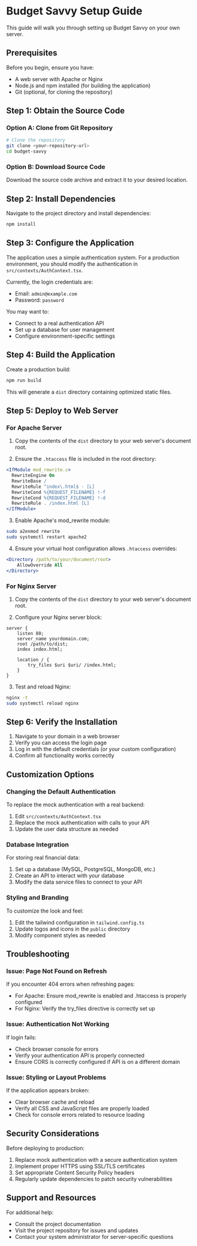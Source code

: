 
# Budget Savvy Setup Guide

This guide will walk you through setting up Budget Savvy on your own server.

## Prerequisites

Before you begin, ensure you have:

- A web server with Apache or Nginx
- Node.js and npm installed (for building the application)
- Git (optional, for cloning the repository)

## Step 1: Obtain the Source Code

### Option A: Clone from Git Repository

```bash
# Clone the repository
git clone <your-repository-url>
cd budget-savvy
```

### Option B: Download Source Code

Download the source code archive and extract it to your desired location.

## Step 2: Install Dependencies

Navigate to the project directory and install dependencies:

```bash
npm install
```

## Step 3: Configure the Application

The application uses a simple authentication system. For a production environment, you should modify the authentication in `src/contexts/AuthContext.tsx`.

Currently, the login credentials are:
- Email: `admin@example.com`
- Password: `password`

You may want to:
- Connect to a real authentication API
- Set up a database for user management
- Configure environment-specific settings

## Step 4: Build the Application

Create a production build:

```bash
npm run build
```

This will generate a `dist` directory containing optimized static files.

## Step 5: Deploy to Web Server

### For Apache Server

1. Copy the contents of the `dist` directory to your web server's document root.

2. Ensure the `.htaccess` file is included in the root directory:

```apache
<IfModule mod_rewrite.c>
  RewriteEngine On
  RewriteBase /
  RewriteRule ^index\.html$ - [L]
  RewriteCond %{REQUEST_FILENAME} !-f
  RewriteCond %{REQUEST_FILENAME} !-d
  RewriteRule . /index.html [L]
</IfModule>
```

3. Enable Apache's mod_rewrite module:

```bash
sudo a2enmod rewrite
sudo systemctl restart apache2
```

4. Ensure your virtual host configuration allows `.htaccess` overrides:

```apache
<Directory /path/to/your/document/root>
    AllowOverride All
</Directory>
```

### For Nginx Server

1. Copy the contents of the `dist` directory to your web server's document root.

2. Configure your Nginx server block:

```nginx
server {
    listen 80;
    server_name yourdomain.com;
    root /path/to/dist;
    index index.html;

    location / {
        try_files $uri $uri/ /index.html;
    }
}
```

3. Test and reload Nginx:

```bash
nginx -t
sudo systemctl reload nginx
```

## Step 6: Verify the Installation

1. Navigate to your domain in a web browser
2. Verify you can access the login page
3. Log in with the default credentials (or your custom configuration)
4. Confirm all functionality works correctly

## Customization Options

### Changing the Default Authentication

To replace the mock authentication with a real backend:

1. Edit `src/contexts/AuthContext.tsx`
2. Replace the mock authentication with calls to your API
3. Update the user data structure as needed

### Database Integration

For storing real financial data:

1. Set up a database (MySQL, PostgreSQL, MongoDB, etc.)
2. Create an API to interact with your database
3. Modify the data service files to connect to your API

### Styling and Branding

To customize the look and feel:

1. Edit the tailwind configuration in `tailwind.config.ts`
2. Update logos and icons in the `public` directory
3. Modify component styles as needed

## Troubleshooting

### Issue: Page Not Found on Refresh

If you encounter 404 errors when refreshing pages:

- For Apache: Ensure mod_rewrite is enabled and .htaccess is properly configured
- For Nginx: Verify the try_files directive is correctly set up

### Issue: Authentication Not Working

If login fails:

- Check browser console for errors
- Verify your authentication API is properly connected
- Ensure CORS is correctly configured if API is on a different domain

### Issue: Styling or Layout Problems

If the application appears broken:

- Clear browser cache and reload
- Verify all CSS and JavaScript files are properly loaded
- Check for console errors related to resource loading

## Security Considerations

Before deploying to production:

1. Replace mock authentication with a secure authentication system
2. Implement proper HTTPS using SSL/TLS certificates
3. Set appropriate Content Security Policy headers
4. Regularly update dependencies to patch security vulnerabilities

## Support and Resources

For additional help:
- Consult the project documentation
- Visit the project repository for issues and updates
- Contact your system administrator for server-specific questions
